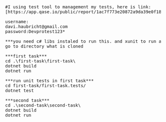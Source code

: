 <pre>
#I using test tool to management my tests, here is link:
[https://app.qase.io/public/report/1ac7f773e20872a9da39e0f18153a8dfd97d310e](https://app.qase.io/run/DEVPROTEST/dashboard/1)

username:
davi.haubricht@gmail.com 
password:Devprotest123*

***you need c# libs instaled to run this. and xunit to run automated unit test***
go to directory what is cloned

***first task***
cd .\first-task\first-task\
dotnet build
dotnet run

***run unit tests in first task***
cd first-task/first-task.tests/
dotnet test

***second task***
cd .\second-task\second-task\
dotnet build
dotnet run
</pre>

